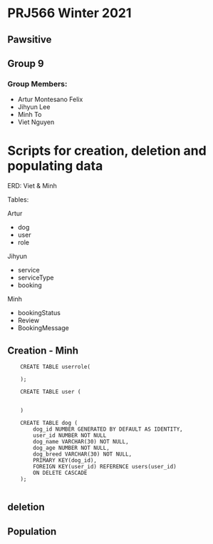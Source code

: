 # PRJ566 Winter 2021

## Pawsitive

## Group 9

### Group Members:

- Artur Montesano Felix
- Jihyun Lee
- Minh To
- Viet Nguyen

# Scripts for creation, deletion and populating data

ERD: Viet & Minh

Tables:

Artur

- dog
- user
- role

Jihyun

- service
- serviceType
- booking

Minh

- bookingStatus
- Review
- BookingMessage

## Creation - Minh

```
    CREATE TABLE userrole(

    );

    CREATE TABLE user (


    )

    CREATE TABLE dog (
        dog_id NUMBER GENERATED BY DEFAULT AS IDENTITY,
        user_id NUMBER NOT NULL
        dog_name VARCHAR(30) NOT NULL,
        dog_age NUMBER NOT NULL,
        dog_breed VARCHAR(30) NOT NULL,
        PRIMARY KEY(dog_id),
        FOREIGN KEY(user_id) REFERENCE users(user_id)
        ON DELETE CASCADE
    );


```

## deletion

## Population
